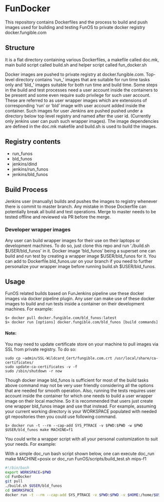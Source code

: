 # FunDocker

This repository contains Dockerfiles and the process to build and push images used for building and testing FunOS to private docker registry docker.fungible.com

## Structure

It is a flat directory containing various Dockerfiles, a makefile called doc.mk, main build script called build.sh and helper script called fun_docker.sh

Docker images are pushed to private registry at docker.fungible.com. Top-level directory contains ‘run_<IMG>’ images that are suitable for run time tasks only and ‘bld_<IMG>’ images suitable for both run time and build time. Some steps in the build and test processes need a user account inside the containers to be present and some even require sudo privilege for such user account.  These are referred to as user wrapper images which are extensions of corresponding ‘run’ or ‘bld’ image with user account added inside the container. Such images for user Jenkins are pushed pushed under a directory below top level registry and named after the user id. (Currently only jenkins user can push such wrapper images). The image dependencies are defined in the doc.mk makefile and build.sh is used to build the images.

## Registry contents

- run_funos        
- bld_funos
- jenkins/dind
- jenkins/run_funos
- jenkins/bld_funos

## Build Process

Jenkins user (manually) builds and pushes the images to registry whenever there is commit to master branch. Any mistake in those Dockerfile can potentially break all build and test operations. Merge to master needs to be tested offline and reviewed via PR before the merge. 

### Developer wrapper images

Any user can build wrapper images for their use on their laptops or development machines. To do so, just clone this repo and run ‘./build.sh $USER/bld_funos’ in it. Docker image ‘bld_funos’ being a superset one can build and run test by creating a wrapper image $USER/bld_funos for it. You can add to Dockerfile.bld_funos.usr on your branch if you need to further personalize your wrapper image before running build.sh $USER/bld_funos.

## Usage

FunOS related builds based on FunJenkins pipeline use these docker images via docker pipeline plugin. Any user can make use of these docker images to build and run tests inside a container on their development machines. For example:

```
$> docker pull docker.fungible.com/bld_funos:latest
$> docker run [options] docker.fungible.com/bld_funos [build commands]
```
#### Note: 
You may need to update certificate store on your machine to pull images via SSL from private registry. To do so:

```
sudo cp ~admin/SSL-Wildcard_Cert/fungible.com.crt /usr/local/share/ca-certificates/
sudo update-ca-certificates -v -f
sudo /sbin/shutdown -r now
```

Though docker image bld_funos is sufficient for most of the build tasks above command may not be very user friendly considering all the options that are needed for smooth operation. Also, running the tests requires user account inside the container for which one needs to build a user wrapper image on their local machine. So it is recommended that users just create one wrapper bld_funos image and use that instead. For example, assuming your current working directory is your WORKSPACE populated with needed git repositories then you could use following command.

```
$> docker run -t --rm --cap-add SYS_PTRACE -v $PWD:$PWD -w $PWD $USER/bld_funos make MACHINE=f1
```

You could write a wrapper script with all your personal customization to suit your needs. For example:

With a simple doc_run bash script shown below, one can execute doc_run make MACHINE=posix or doc_run FunOS/scripts/build_test.sh mips-f1

``` bash
#!/bin/bash
export WORKSPACE=$PWD
cd FunDocker
git pull
./build.sh $USER/bld_funos
cd $WORKSPACE
docker run -t --rm --cap-add SYS_PTRACE -v $PWD:$PWD -v $HOME:/home/$USER -w $PWD $USER/bld_funos $*
```

